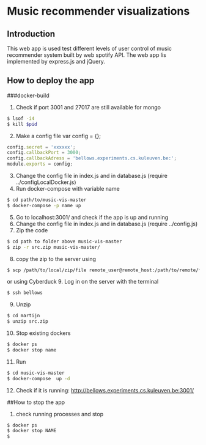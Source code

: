 # Music recommender visualizations
## Introduction
This web app is used test different levels of user control of music recommender system built by web spotify API. The web app lis implemented by express.js and jQuery.


## How to deploy the app

###docker-build
1. Check if port 3001 and 27017 are still available for mongo
```sh
$ lsof -i4
$ kill $pid
```
2. Make a config file 
var config = {};
```javascript
config.secret = 'xxxxxx';
config.callbackPort = 3000;
config.callbackAdress = 'bellows.experiments.cs.kuleuven.be:';
module.exports = config;

```


3. Change the config file in index.js and in database.js (require ../configLocalDocker.js)
4. Run docker-compose with variable name
```sh
$ cd path/to/music-vis-master
$ docker-compose -p name up
```
5. Go to localhost:3001/ and check if the app is up and running
6. Change the config file in index.js and in database.js (require ../config.js)
7. Zip the code
```sh
$ cd path to folder above music-vis-master
$ zip -r src.zip music-vis-master/ 
```
8. copy the zip to the server using
```sh
$ scp /path/to/local/zip/file remote_user@remote_host:/path/to/remote/file
```
or using Cyberduck
9. Log in on the server with the terminal
```sh
$ ssh bellows
```
9. Unzip
```sh
$ cd martijn
$ unzip src.zip
``` 

10. Stop existing dockers
```sh
$ docker ps
$ docker stop name
```
11. Run
```sh
$ cd music-vis-master
$ docker-compose  up -d 

```


12. Check if it is running:
http://bellows.experiments.cs.kuleuven.be:3001/

##How to stop the app
1. check running processes and stop
```sh
$ docker ps
$ docker stop NAME
$ 
```
